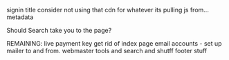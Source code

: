 signin title
consider not using that cdn for whatever its pulling js from...
metadata


Should Search take you to the page?




REMAINING:
live payment key 
get rid of index page
email accounts - set up mailer to and from.
webmaster tools and search and shutff
footer stuff

